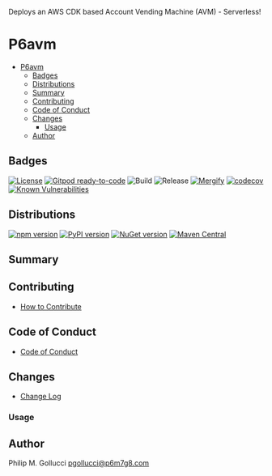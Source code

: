 Deploys an AWS CDK based Account Vending Machine (AVM) - Serverless!

# P6avm
- [P6avm](#p6avm)
  - [Badges](#badges)
  - [Distributions](#distributions)
  - [Summary](#summary)
  - [Contributing](#contributing)
  - [Code of Conduct](#code-of-conduct)
  - [Changes](#changes)
    - [Usage](#usage)
  - [Author](#author)
## Badges

[![License](https://img.shields.io/badge/License-Apache%202.0-yellowgreen.svg)](https://opensource.org/licenses/Apache-2.0)
[![Gitpod ready-to-code](https://img.shields.io/badge/Gitpod-ready--to--code-blue?logo=gitpod)](https://gitpod.io/#https://github.com/p6m7g8/p6-account-vending-machine)
![Build](https://github.com/p6m7g8/p6-account-vending-machine/workflows/Build/badge.svg)
![Release](https://github.com/p6m7g8/p6-account-vending-machine/workflows/Release/badge.svg)
[![Mergify](https://img.shields.io/endpoint.svg?url=https://gh.mergify.io/badges/p6m7g8/p6-account-vending-machine/&style=flat)](https://mergify.io)
[![codecov](https://codecov.io/gh/p6m7g8/p6-account-vending-machine/branch/master/graph/badge.svg?token=14Yj1fZbew)](https://codecov.io/gh/p6m7g8/p6-account-vending-machine)
[![Known Vulnerabilities](https://snyk.io/test/github/p6m7g8/p6-account-vending-machine/badge.svg?targetFile=package.json)](https://snyk.io/test/github/p6m7g8/p6-account-vending-machine?targetFile=package.json)

## Distributions
[![npm version](https://badge.fury.io/js/p6-avm.svg)](https://badge.fury.io/js/p6-avm)
[![PyPI version](https://badge.fury.io/py/p6-avm.svg)](https://badge.fury.io/py/p6-avm)
[![NuGet version](https://badge.fury.io/nu/P6m7g8.P6avm.svg)](https://badge.fury.io/nu/P6m7g8.P6avm)
[![Maven Central](https://maven-badges.herokuapp.com/maven-central/P6m7g8.P6avm/P6avm/badge.svg)](https://maven-badges.herokuapp.com/maven-central/P6m7g8.P6avm/P6avm)

## Summary

## Contributing

- [How to Contribute](CONTRIBUTING.md)

## Code of Conduct

- [Code of Conduct](CODE_OF_CONDUCT.md)

## Changes

- [Change Log](CHANGELOG.md)

### Usage

## Author

Philip M. Gollucci <pgollucci@p6m7g8.com>
